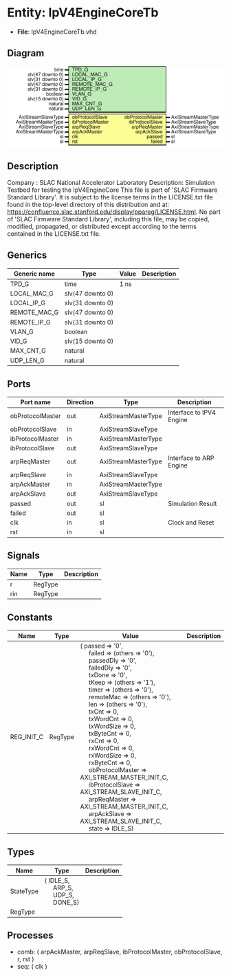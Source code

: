 # Entity: IpV4EngineCoreTb

- **File**: IpV4EngineCoreTb.vhd
## Diagram

![Diagram](IpV4EngineCoreTb.svg "Diagram")
## Description

Company    : SLAC National Accelerator Laboratory
Description: Simulation Testbed for testing the IpV4EngineCore
This file is part of 'SLAC Firmware Standard Library'.
It is subject to the license terms in the LICENSE.txt file found in the
top-level directory of this distribution and at:
   https://confluence.slac.stanford.edu/display/ppareg/LICENSE.html.
No part of 'SLAC Firmware Standard Library', including this file,
may be copied, modified, propagated, or distributed except according to
the terms contained in the LICENSE.txt file.
## Generics

| Generic name | Type             | Value | Description |
| ------------ | ---------------- | ----- | ----------- |
| TPD_G        | time             | 1 ns  |             |
| LOCAL_MAC_G  | slv(47 downto 0) |       |             |
| LOCAL_IP_G   | slv(31 downto 0) |       |             |
| REMOTE_MAC_G | slv(47 downto 0) |       |             |
| REMOTE_IP_G  | slv(31 downto 0) |       |             |
| VLAN_G       | boolean          |       |             |
| VID_G        | slv(15 downto 0) |       |             |
| MAX_CNT_G    | natural          |       |             |
| UDP_LEN_G    | natural          |       |             |
## Ports

| Port name        | Direction | Type                | Description              |
| ---------------- | --------- | ------------------- | ------------------------ |
| obProtocolMaster | out       | AxiStreamMasterType | Interface to IPV4 Engine |
| obProtocolSlave  | in        | AxiStreamSlaveType  |                          |
| ibProtocolMaster | in        | AxiStreamMasterType |                          |
| ibProtocolSlave  | out       | AxiStreamSlaveType  |                          |
| arpReqMaster     | out       | AxiStreamMasterType | Interface to ARP Engine  |
| arpReqSlave      | in        | AxiStreamSlaveType  |                          |
| arpAckMaster     | in        | AxiStreamMasterType |                          |
| arpAckSlave      | out       | AxiStreamSlaveType  |                          |
| passed           | out       | sl                  | Simulation Result        |
| failed           | out       | sl                  |                          |
| clk              | in        | sl                  | Clock and Reset          |
| rst              | in        | sl                  |                          |
## Signals

| Name | Type    | Description |
| ---- | ------- | ----------- |
| r    | RegType |             |
| rin  | RegType |             |
## Constants

| Name       | Type    | Value                                                                                                                                                                                                                                                                                                                                                                                                                                                                                                                                                                                                                                                                                                                                                                                                                                                                                                                                                                                                                                                                                                                                                                                                                                                                                                                                                                                                                                                                                                                                                                                                                             | Description |
| ---------- | ------- | --------------------------------------------------------------------------------------------------------------------------------------------------------------------------------------------------------------------------------------------------------------------------------------------------------------------------------------------------------------------------------------------------------------------------------------------------------------------------------------------------------------------------------------------------------------------------------------------------------------------------------------------------------------------------------------------------------------------------------------------------------------------------------------------------------------------------------------------------------------------------------------------------------------------------------------------------------------------------------------------------------------------------------------------------------------------------------------------------------------------------------------------------------------------------------------------------------------------------------------------------------------------------------------------------------------------------------------------------------------------------------------------------------------------------------------------------------------------------------------------------------------------------------------------------------------------------------------------------------------------------------- | ----------- |
| REG_INIT_C | RegType |  (       passed           => '0',<br><span style="padding-left:20px">       failed           => (others => '0'),<br><span style="padding-left:20px">       passedDly        => '0',<br><span style="padding-left:20px">       failedDly        => '0',<br><span style="padding-left:20px">       txDone           => '0',<br><span style="padding-left:20px">       tKeep            => (others => '1'),<br><span style="padding-left:20px">       timer            => (others => '0'),<br><span style="padding-left:20px">       remoteMac        => (others => '0'),<br><span style="padding-left:20px">       len              => (others => '0'),<br><span style="padding-left:20px">       txCnt            => 0,<br><span style="padding-left:20px">       txWordCnt        => 0,<br><span style="padding-left:20px">       txWordSize       => 0,<br><span style="padding-left:20px">       txByteCnt        => 0,<br><span style="padding-left:20px">       rxCnt            => 0,<br><span style="padding-left:20px">       rxWordCnt        => 0,<br><span style="padding-left:20px">       rxWordSize       => 0,<br><span style="padding-left:20px">       rxByteCnt        => 0,<br><span style="padding-left:20px">       obProtocolMaster => AXI_STREAM_MASTER_INIT_C,<br><span style="padding-left:20px">       ibProtocolSlave  => AXI_STREAM_SLAVE_INIT_C,<br><span style="padding-left:20px">       arpReqMaster     => AXI_STREAM_MASTER_INIT_C,<br><span style="padding-left:20px">       arpAckSlave      => AXI_STREAM_SLAVE_INIT_C,<br><span style="padding-left:20px">       state            => IDLE_S) |             |
## Types

| Name      | Type                                                                                                                                         | Description |
| --------- | -------------------------------------------------------------------------------------------------------------------------------------------- | ----------- |
| StateType | ( IDLE_S,<br><span style="padding-left:20px"> ARP_S,<br><span style="padding-left:20px"> UDP_S,<br><span style="padding-left:20px"> DONE_S)  |             |
| RegType   |                                                                                                                                              |             |
## Processes
- comb: ( arpAckMaster, arpReqSlave, ibProtocolMaster, obProtocolSlave, r, rst )
- seq: ( clk )
